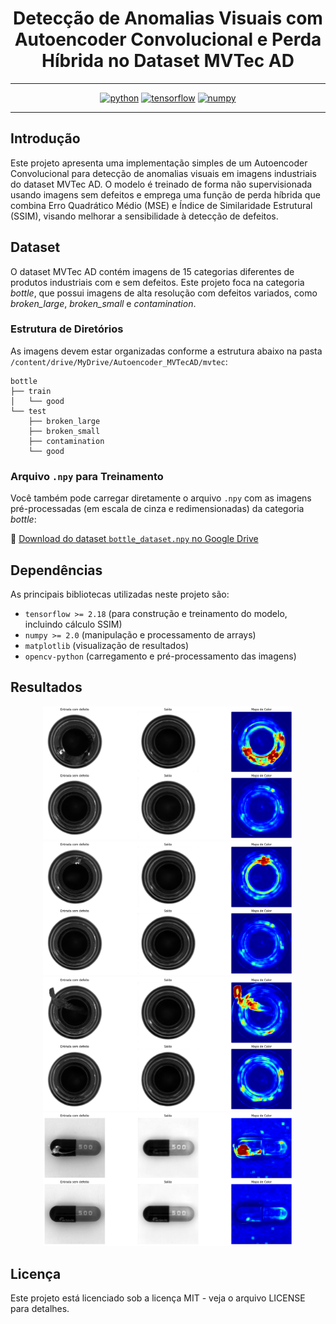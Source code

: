 <div align="center">

# Detecção de Anomalias Visuais com Autoencoder Convolucional e Perda Híbrida no Dataset MVTec AD

----------

[![python](https://img.shields.io/badge/python-3.11.13-green)]()
[![tensorflow](https://img.shields.io/badge/tensorflow-2.18.0-orange)]()
[![numpy](https://img.shields.io/badge/numpy-2.0.2-blue)]()

----------

<div align="left">

## Introdução

Este projeto apresenta uma implementação simples de um Autoencoder Convolucional para detecção de anomalias visuais em imagens industriais do dataset MVTec AD. O modelo é treinado de forma não supervisionada usando imagens sem defeitos e emprega uma função de perda híbrida que combina Erro Quadrático Médio (MSE) e Índice de Similaridade Estrutural (SSIM), visando melhorar a sensibilidade à detecção de defeitos.

## Dataset

O dataset MVTec AD contém imagens de 15 categorias diferentes de produtos industriais com e sem defeitos. Este projeto foca na categoria *bottle*, que possui imagens de alta resolução com defeitos variados, como *broken_large*, *broken_small* e *contamination*.


### Estrutura de Diretórios

As imagens devem estar organizadas conforme a estrutura abaixo na pasta `/content/drive/MyDrive/Autoencoder_MVTecAD/mvtec`:

```text
bottle
├── train
│   └── good        
└── test
    ├── broken_large
    ├── broken_small
    ├── contamination
    └── good
```

### Arquivo `.npy` para Treinamento

Você também pode carregar diretamente o arquivo `.npy` com as imagens pré-processadas (em escala de cinza e redimensionadas) da categoria *bottle*:

🔗 [Download do dataset `bottle_dataset.npy` no Google Drive](https://drive.google.com/file/d/1e0pE247lPZv9-veQOlGr9qhkM4XUlS5A/view?usp=drive_link)

## Dependências

As principais bibliotecas utilizadas neste projeto são:

* `tensorflow >= 2.18`  (para construção e treinamento do modelo, incluindo cálculo SSIM)
* `numpy >= 2.0`        (manipulação e processamento de arrays)
* `matplotlib`          (visualização de resultados)
* `opencv-python`       (carregamento e pré-processamento das imagens)

## Resultados

<div align="center">

<img src="resultados/bottle_broken_large.png" width="400" alt="Bottle - Broken Large"/>
<img src="resultados/bottle_broken_small.png" width="400" alt="Bottle - Broken Small"/>
<img src="resultados/bottle_contamination.png" width="400" alt="Bottle - Contamination"/>
<img src="resultados/capsule_crack.png" width="400" alt="Capsule - Crack"/>

</div>

## Licença

Este projeto está licenciado sob a licença MIT - veja o arquivo LICENSE para detalhes.
